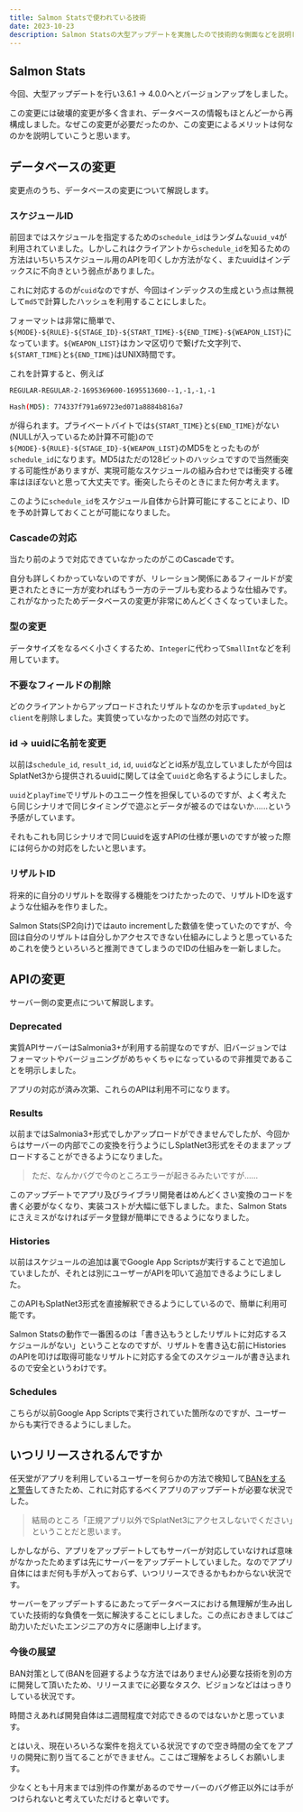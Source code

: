 ```yaml
---
title: Salmon Statsで使われている技術 
date: 2023-10-23
description: Salmon Statsの大型アップデートを実施したので技術的な側面などを説明します
---
```


## Salmon Stats

今回、大型アップデートを行い3.6.1 -> 4.0.0へとバージョンアップをしました。

この変更には破壊的変更が多く含まれ、データベースの情報もほとんど一から再構成しました。なぜこの変更が必要だったのか、この変更によるメリットは何なのかを説明していこうと思います。

## データベースの変更

変更点のうち、データベースの変更について解説します。

### スケジュールID

前回まではスケジュールを指定するための`schedule_id`はランダムな`uuid_v4`が利用されていました。しかしこれはクライアントから`schedule_id`を知るための方法はいちいちスケジュール用のAPIを叩くしか方法がなく、またuuidはインデックスに不向きという弱点がありました。

これに対応するのが`cuid`なのですが、今回はインデックスの生成という点は無視して`md5`で計算したハッシュを利用することにしました。

フォーマットは非常に簡単で、`${MODE}-${RULE}-${STAGE_ID}-${START_TIME}-${END_TIME}-${WEAPON_LIST}`になっています。`${WEAPON_LIST}`はカンマ区切りで繋げた文字列で、`${START_TIME}`と`${END_TIME}`はUNIX時間です。

これを計算すると、例えば

```zsh
REGULAR-REGULAR-2-1695369600-1695513600--1,-1,-1,-1

Hash(MD5): 774337f791a69723ed071a8884b816a7
```

が得られます。プライベートバイトでは`${START_TIME}`と`${END_TIME}`がない(NULLが入っているため計算不可能)ので`${MODE}-${RULE}-${STAGE_ID}-${WEAPON_LIST}`のMD5をとったものが`schedule_id`になります。MD5はただの128ビットのハッシュですので当然衝突する可能性がありますが、実現可能なスケジュールの組み合わせでは衝突する確率はほぼないと思って大丈夫です。衝突したらそのときにまた何か考えます。

このように`schedule_id`をスケジュール自体から計算可能にすることにより、IDを予め計算しておくことが可能になりました。

### Cascadeの対応

当たり前のようで対応できていなかったのがこのCascadeです。

自分も詳しくわかっていないのですが、リレーション関係にあるフィールドが変更されたときに一方が変わればもう一方のテーブルも変わるような仕組みです。これがなかったためデータベースの変更が非常にめんどくさくなっていました。

### 型の変更

データサイズをなるべく小さくするため、`Integer`に代わって`SmallInt`などを利用しています。

### 不要なフィールドの削除

どのクライアントからアップロードされたリザルトなのかを示す`updated_by`と`client`を削除しました。実質使っていなかったので当然の対応です。

### id -> uuidに名前を変更

以前は`schedule_id`, `result_id`, `id`, `uuid`などとid系が乱立していましたが今回はSplatNet3から提供されるuuidに関しては全て`uuid`と命名するようにしました。

`uuid`と`playTime`でリザルトのユニーク性を担保しているのですが、よく考えたら同じシナリオで同じタイミングで遊ぶとデータが被るのではないか......という予感がしています。

それもこれも同じシナリオで同じuuidを返すAPIの仕様が悪いのですが被った際には何らかの対応をしたいと思います。

### リザルトID

将来的に自分のリザルトを取得する機能をつけたかったので、リザルトIDを返すような仕組みを作りました。

Salmon Stats(SP2向け)ではauto incrementした数値を使っていたのですが、今回は自分のリザルトは自分しかアクセスできない仕組みにしようと思っているためこれを使うといろいろと推測できてしまうのでIDの仕組みを一新しました。

## APIの変更

サーバー側の変更点について解説します。

### Deprecated

実質APIサーバーはSalmonia3+が利用する前提なのですが、旧バージョンではフォーマットやバージョニングがめちゃくちゃになっているので非推奨であることを明示しました。

アプリの対応が済み次第、これらのAPIは利用不可になります。

### Results

以前まではSalmonia3+形式でしかアップロードができませんでしたが、今回からはサーバーの内部でこの変換を行うようにしSplatNet3形式をそのままアップロードすることができるようになりました。

> ただ、なんかバグで今のところエラーが起きるみたいですが......

このアップデートでアプリ及びライブラリ開発者はめんどくさい変換のコードを書く必要がなくなり、実装コストが大幅に低下しました。また、Salmon Statsにさえミスがなければデータ登録が簡単にできるようになりました。

### Histories

以前はスケジュールの追加は裏でGoogle App Scriptsが実行することで追加していましたが、それとは別にユーザーがAPIを叩いて追加できるようにしました。

このAPIもSplatNet3形式を直接解釈できるようにしているので、簡単に利用可能です。

Salmon Statsの動作で一番困るのは「書き込もうとしたリザルトに対応するスケジュールがない」ということなのですが、リザルトを書き込む前にHistoriesのAPIを叩けば取得可能なリザルトに対応する全てのスケジュールが書き込まれるので安全というわけです。

### Schedules

こちらが以前Google App Scriptsで実行されていた箇所なのですが、ユーザーからも実行できるようにしました。

## いつリリースされるんですか

任天堂がアプリを利用しているユーザーを何らかの方法で検知して[BANをすると警告](https://twitter.com/nintendo_cs/status/1702547829833810129)してきたため、これに対応するべくアプリのアップデートが必要な状況でした。

> 結局のところ「正規アプリ以外でSplatNet3にアクセスしないでください」ということだと思います。

しかしながら、アプリをアップデートしてもサーバーが対応していなければ意味がなかったためまずは先にサーバーをアップデートしていました。なのでアプリ自体にはまだ何も手が入っておらず、いつリリースできるかもわからない状況です。

サーバーをアップデートするにあたってデータベースにおける無理解が生み出していた技術的な負債を一気に解決することにしました。この点におきましてはご助力いただいたエンジニアの方々に感謝申し上げます。

### 今後の展望

BAN対策として(BANを回避するような方法ではありません)必要な技術を別の方に開発して頂いたため、リリースまでに必要なタスク、ビジョンなどははっきりしている状況です。

時間さえあれば開発自体は二週間程度で対応できるのではないかと思っています。

とはいえ、現在いろいろな案件を抱えている状況ですので空き時間の全てをアプリの開発に割り当てることができません。ここはご理解をよろしくお願いします。

少なくとも十月末までは別件の作業があるのでサーバーのバグ修正以外には手がつけられないと考えていただけると幸いです。